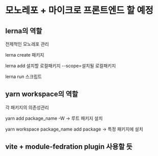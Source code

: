 # 모노레포 + 마이크로 프론트엔드 할 예정

## lerna의 역할
전제척인 모노레포 관리

lerna create 패키지

lerna add 설치할 로컬패키지 --scope=설치될 로컬패키지

lerna run 스크립트

## yarn workspace의 역할
각 패키지의 의존성관리

yarn add package_name -W -> 루트 패키지 설치

yarn workspace package_name add package -> 특정 패키지에 설치

## vite + module-fedration plugin 사용할 듯
